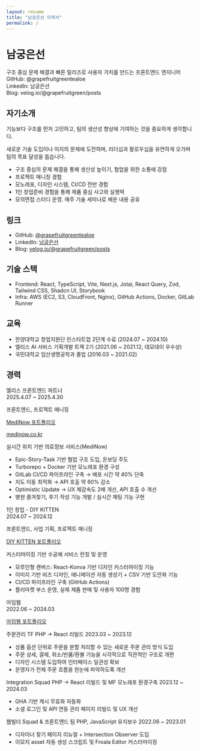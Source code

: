 ```yaml
---
layout: resume
title: "남궁은선 이력서"
permalink: /
---
```


<div class="header">
    <div>
      <h1>남궁은선</h1>
      <div class="subtitle">구조 중심 문제 해결과 빠른 릴리즈로 사용자 가치를 만드는 프론트엔드 엔지니어</div>
    </div>
    <div class="header-right">
      <div><span class="bold">GitHub:</span> @grapefruitgreentealoe</div>
      <div><span class="bold">LinkedIn:</span> 남궁은선</div>
      <div><span class="bold">Blog:</span> velog.io/@grapefruitgreen/posts</div>
    </div>
  </div>
  <div class="divider"></div>
 <div class="content">
    <section>
      <h2>자기소개</h2>
      <p>기능보다 구조를 먼저 고민하고, 팀의 생산성 향상에 기여하는 것을 중요하게 생각합니다.</p>
      <p>새로운 기술 도입이나 미지의 문제에 도전하며, 리더십과 팔로우십을 유연하게 오가며 팀의 목표 달성을 돕습니다.</p>
      <ul>
        <li>구조 중심의 문제 해결을 통해 생산성 높이기, 협업을 위한 소통에 강점</li>
        <li>프로젝트 매니징 경험</li>
        <li><span class="bold">모노레포, 디자인 시스템, CI/CD</span> 전반 경험</li>
        <li>1인 창업준비 경험을 통해 <span class="bold">제품 중심 사고와 실행력</span></li>
        <li>모의면접 스터디 운영. 매주 기술 세미나로 배운 내용 공유</li>
      </ul>
    </section>
    <section>
      <h2>링크</h2>
      <ul>
        <li>GitHub: <a href="https://github.com/grapefruitgreentealoe" target="_blank">@grapefruitgreentealoe</a></li>
        <li>LinkedIn: <a href="https://www.linkedin.com/in/eunsun-namgung-975391186/" target="_blank">남궁은선</a></li>
        <li>Blog: <a href="https://velog.io/@grapefruitgreen/posts" target="_blank">velog.io/@grapefruitgreen/posts</a></li>
      </ul>
    </section>
    <section>
      <h2>기술 스택</h2>
      <ul>
        <li><span class="bold">Frontend</span>: React, TypeScript, Vite, Next.js, Jotai, React Query, Zod, Tailwind CSS, Shadcn UI, Storybook</li>
        <li><span class="bold">Infra</span>: AWS (EC2, S3, CloudFront, Nginx), GitHub Actions, Docker, GitLab Runner</li>
      </ul>
    </section>
    <section>
      <h2>교육</h2>
      <ul>
        <li>한양대학교 창업지원단 린스타트업 2단계 수료 (2024.07 ~ 2024.10)</li>
        <li>엘리스 AI 서비스 기획개발 트랙 2기 (2021.06 ~ 2021.12, 데모데이 우수상)</li>
        <li>국민대학교 임산생명공학과 졸업 (2016.03 ~ 2021.02)</li>
      </ul>
    </section>
    <section>
        <h2>경력</h2>
        <div class="career-wrapper">
            <div class="career-grid">
                <div>
                <div class="company">엘리스 프론트엔드 파트너</div>
                <span class="period">2025.4.07 ~ 2025.4.30</span>
                <p>프론트엔드, 프로젝트 매니징</p>
                <p>
                    <a href="https://www.notion.so/MediNow-1d71311db28780a988e0c36e17b32929?pvs=21" target="_blank">MediNow 포트폴리오</a>
                </p>
                <p>
                    <a href="https://medinow.co.kr/" target="_blank">medinow.co.kr</a>
                </p>
            </div>
            <div>
                <p><span class="role">실시간 위치 기반 의료정보 서비스(MediNow)</span></p>
                <ul>
                    <li>Epic-Story-Task 기반 협업 구조 도입, 온보딩 주도</li>
                    <li>Turborepo + Docker 기반 모노레포 환경 구성</li>
                    <li>GitLab CI/CD 파이프라인 구축 → <span class="bold">배포 시간 약 40% 단축</span></li>
                    <li>지도 이동 최적화 → <span class="bold">API 호출 약 60% 감소</span></li>
                    <li>Optimistic Update → <span class="bold">UX 체감속도 2배 개선, API 호출 수 개선</span></li>
                    <li>병원 즐겨찾기, 후기 작성 기능 개발 / 실시간 채팅 기능 구현</li>
                </ul>
                </div>
            </div>
            <div class="career-grid">
                <div>
                    <div class="company">1인 창업 - DIY KITTEN</div>
                    <span class="period">2024.07 ~ 2024.12</span>
                    <p>프론트엔드, 사업 기획, 프로젝트 매니징</p>
                    <p>
                        <a href="https://www.notion.so/DIY-KITTEN-1d91311db28780bebd1eca87c03adfb4?pvs=21" target="_blank">DIY KITTEN 포트폴리오</a>
                    </p>
                </div>
                <div>
                    <p><span class="role">커스터마이징 기반 수공예 서비스 런칭 및 운영</span></p>
                    <ul>
                        <li>모루인형 캔버스: React-Konva 기반 디자인 커스터마이징 기능</li>
                        <li>이미지 기반 비즈 디자인, 애니메이션 자동 생성기 + CSV 기반 도안화 기능</li>
                        <li>CI/CD 파이프라인 구축 (GitHub Actions)</li>
                        <li>플리마켓 부스 운영, 실제 제품 판매 및 사용자 100명 경험</li>
                    </ul>
                </div>
            </div>
            <div class="career-grid">
                <div>
                <div class="company">
                    <div>아임웹</div>
                </div>
                <span class="period">2022.06 ~ 2024.03</span>
                <p><a href="https://www.notion.so/1d81311db28780558f41d3fc1afbaa9b?pvs=21" target="_blank">아임웹 포트폴리오</a></p>
                </div>
                <div class="projects-wrapper">
                    <div>
                        <p>
                            <span class="bold">주문관리 TF</span>
                            <span class="role">PHP → React 리빌드</span>
                            <span class="period">2023.03 ~ 2023.12</span>                        
                        </p>
                        <ul>
                        <li>상품 옵션 단위로 주문을 분할 처리할 수 있는 새로운 주문 관리 방식 도입</li>
                        <li>주문 상세, 결제, 취소/반품/환불 기능을 시각적으로 직관적인 구조로 개편</li>
                        <li><span class="bold">디자인 시스템</span> 도입하여 인터페이스 일관성 확보</li>
                        <li>운영자가 전체 주문 흐름을 한눈에 파악하도록 개선</li>
                        </ul>
                    </div>
                    <div>
                        <p>
                            <span class="bold">Integration Squad</span> 
                            <span class="role">PHP → React 리빌드 및 MF 모노레포 환경구축</span>
                            <span class="period">2023.12 ~ 2024.03</span>                        
                        </p>
                        <ul>
                        <li>GHA 기반 캐시 무효화 자동화</li>
                        <li>소셜 로그인 및 API 연동 관리 페이지 리빌드 및 <span class="bold">UX 개선</span></li>
                        </ul>
                    </div>
                    <div>
                        <p>
                            <span class="bold">웹빌더 Squad & 프론트엔드 팀</span> 
                            <span class="role">PHP, JavaScript 유지보수</span>
                            <span class="period">2022.06 ~ 2023.01</span>                        
                        </p>
                        <ul>
                        <li>디자이너 찾기 페이지 리뉴얼 + Intersection Observer 도입</li>
                        <li>이모지 asset 자동 생성 스크립트 및 Froala Editor 커스터마이징</li>
                        </ul>
                    </div>
                </div>
            </div>
        </div>
    </section>

  </div>

